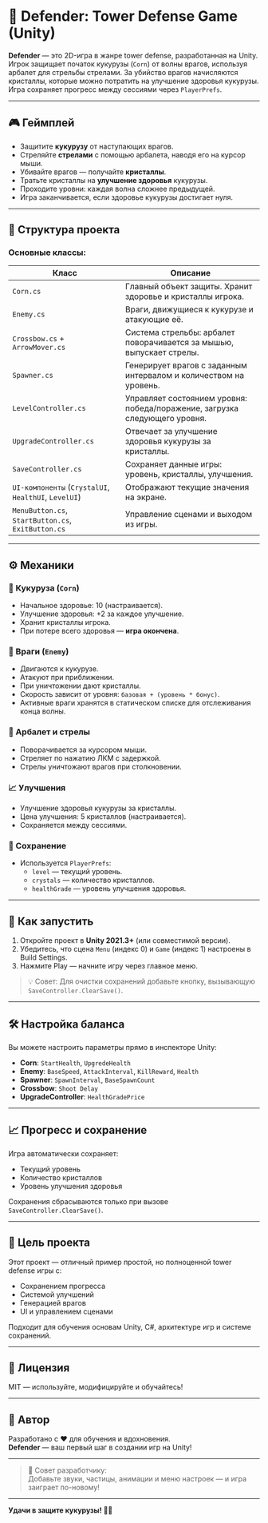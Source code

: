 # 🌽 Defender: Tower Defense Game (Unity)

**Defender** — это 2D-игра в жанре tower defense, разработанная на Unity. Игрок защищает початок кукурузы (`Corn`) от волны врагов, используя арбалет для стрельбы стрелами. За убийство врагов начисляются кристаллы, которые можно потратить на улучшение здоровья кукурузы. Игра сохраняет прогресс между сессиями через `PlayerPrefs`.

---

## 🎮 Геймплей

- Защитите **кукурузу** от наступающих врагов.
- Стреляйте **стрелами** с помощью арбалета, наводя его на курсор мыши.
- Убивайте врагов — получайте **кристаллы**.
- Тратьте кристаллы на **улучшение здоровья** кукурузы.
- Проходите уровни: каждая волна сложнее предыдущей.
- Игра заканчивается, если здоровье кукурузы достигает нуля.

---

## 📁 Структура проекта

### Основные классы:

| Класс | Описание |
|-------|----------|
| `Corn.cs` | Главный объект защиты. Хранит здоровье и кристаллы игрока. |
| `Enemy.cs` | Враги, движущиеся к кукурузе и атакующие её. |
| `Crossbow.cs` + `ArrowMover.cs` | Система стрельбы: арбалет поворачивается за мышью, выпускает стрелы. |
| `Spawner.cs` | Генерирует врагов с заданным интервалом и количеством на уровень. |
| `LevelController.cs` | Управляет состоянием уровня: победа/поражение, загрузка следующего уровня. |
| `UpgradeController.cs` | Отвечает за улучшение здоровья кукурузы за кристаллы. |
| `SaveController.cs` | Сохраняет данные игры: уровень, кристаллы, улучшения. |
| `UI-компоненты` (`CrystalUI`, `HealthUI`, `LevelUI`) | Отображают текущие значения на экране. |
| `MenuButton.cs`, `StartButton.cs`, `ExitButton.cs` | Управление сценами и выходом из игры. |

---

## ⚙️ Механики

### 🌾 Кукуруза (`Corn`)
- Начальное здоровье: 10 (настраивается).
- Улучшение здоровья: +2 за каждое улучшение.
- Хранит кристаллы игрока.
- При потере всего здоровья — **игра окончена**.

### 👾 Враги (`Enemy`)
- Двигаются к кукурузе.
- Атакуют при приближении.
- При уничтожении дают кристаллы.
- Скорость зависит от уровня: `базовая + (уровень * бонус)`.
- Активные враги хранятся в статическом списке для отслеживания конца волны.

### 🏹 Арбалет и стрелы
- Поворачивается за курсором мыши.
- Стреляет по нажатию ЛКМ с задержкой.
- Стрелы уничтожают врагов при столкновении.

### 📈 Улучшения
- Улучшение здоровья кукурузы за кристаллы.
- Цена улучшения: 5 кристаллов (настраивается).
- Сохраняется между сессиями.

### 🔄 Сохранение
- Используется `PlayerPrefs`:
  - `level` — текущий уровень.
  - `crystals` — количество кристаллов.
  - `healthGrade` — уровень улучшения здоровья.

---

## 🧩 Как запустить

1. Откройте проект в **Unity 2021.3+** (или совместимой версии).
2. Убедитесь, что сцена `Menu` (индекс 0) и `Game` (индекс 1) настроены в Build Settings.
3. Нажмите Play — начните игру через главное меню.

> 💡 Совет: Для очистки сохранений добавьте кнопку, вызывающую `SaveController.ClearSave()`.

---

## 🛠️ Настройка баланса

Вы можете настроить параметры прямо в инспекторе Unity:

- **Corn**: `StartHealth`, `UpgredeHealth`
- **Enemy**: `BaseSpeed`, `AttackInterval`, `KillReward`, `Health`
- **Spawner**: `SpawnInterval`, `BaseSpawnCount`
- **Crossbow**: `Shoot Delay`
- **UpgradeController**: `HealthGradePrice`

---

## 📈 Прогресс и сохранение

Игра автоматически сохраняет:
- Текущий уровень
- Количество кристаллов
- Уровень улучшения здоровья

Сохранения сбрасываются только при вызове `SaveController.ClearSave()`.

---

## 🎯 Цель проекта

Этот проект — отличный пример простой, но полноценной tower defense игры с:
- Сохранением прогресса
- Системой улучшений
- Генерацией врагов
- UI и управлением сценами

Подходит для обучения основам Unity, C#, архитектуре игр и системе сохранений.

---

## 📜 Лицензия

MIT — используйте, модифицируйте и обучайтесь!

---

## 🤝 Автор

Разработано с ❤️ для обучения и вдохновения.  
**Defender** — ваш первый шаг в создании игр на Unity!

---

> 🌟 Совет разработчику:  
> Добавьте звуки, частицы, анимации и меню настроек — и игра заиграет по-новому!

---

**Удачи в защите кукурузы! 🌽🏹**
